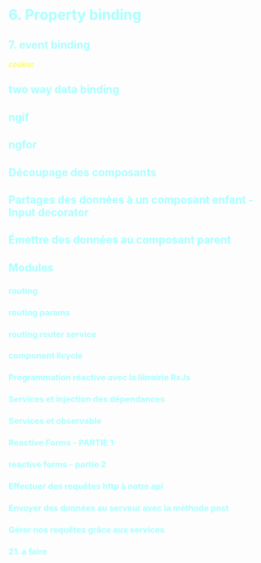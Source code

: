 
# <span style="color: #aaffff">**6. Property binding**</span>

## <span style="color: #aaffff">**7. event binding**</span>

<span style="color: yellow">*couleur*</span>

## <span style="color: #aaffff">**two way data binding**</span>

## <span style="color: #aaffff">**ngif**</span>

## <span style="color: #aaffff">**ngfor**</span>

## <span style="color: #aaffff">**Découpage des composants**</span>

## <span style="color: #aaffff">**Partages des données à un composant enfant - Input decorator**</span>

## <span style="color: #aaffff">**Émettre des données au composant parent**</span>

## <span style="color: #aaffff">**Modules**</span>

### <span style="color: #aaffff">**routing**</span>

### <span style="color: #aaffff">**routing params**</span>

### <span style="color: #aaffff">**routing router service**</span>

### <span style="color: #aaffff">**component licycle**</span>

### <span style="color: #aaffff">**Programmation réactive avec la librairie RxJs**</span>

### <span style="color: #aaffff">**Services et injection des dépendances**</span>

### <span style="color: #aaffff">**Services et observable**</span>

### <span style="color: #aaffff">**Reactive Forms - PARTIE 1**</span>

### <span style="color: #aaffff">**reactive forms - partie 2**</span>

### <span style="color: #aaffff">**Effectuer des requêtes http à notre api**</span>

### <span style="color: #aaffff">**Envoyer des données au serveur avec la méthode post**</span>

### <span style="color: #aaffff">**Gérer nos requêtes grâce aux services**</span>

### <span style="color: #aaffff">**21. a faire**</span>
